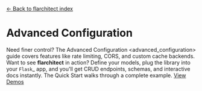 [← Back to flarchitect index](index.md)

# Advanced Configuration
Need finer control? The Advanced Configuration <advanced_configuration> guide covers features like rate limiting, CORS, and custom cache backends.
Want to see **flarchitect** in action? Define your models, plug the library into your `Flask`_ app, and you'll get CRUD endpoints, schemas, and interactive docs instantly. The Quick Start <quickstart> walks through a complete example.
[View Demos](https://github.com/lewis-morris/flarchitect/tree/master/demo)

